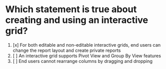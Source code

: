 # Which statement is true about creating and using an interactive grid?

1. [x] For both editable and non-editable interactive grids, end users can change the report layout and create private reports
1. [ ] An interactive grid supports Pivot View and Group By View features
1. [ ] End users cannot rearrange columns by dragging and dropping